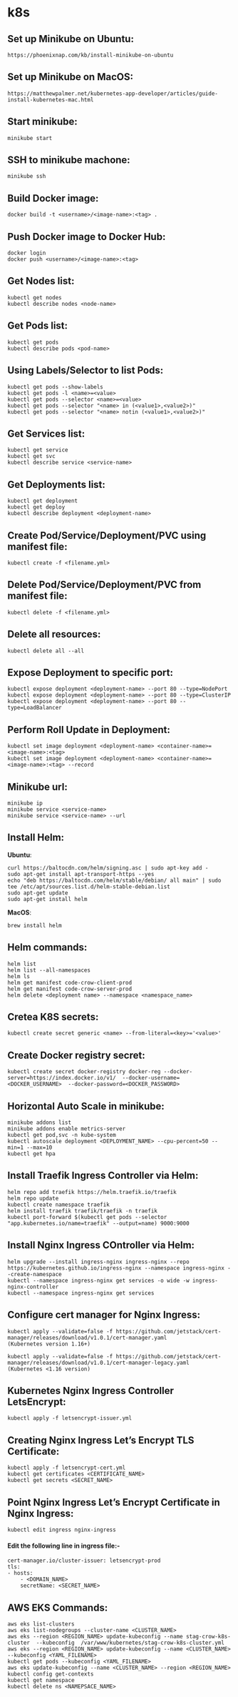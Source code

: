 # k8s

## Set up Minikube on Ubuntu:
    https://phoenixnap.com/kb/install-minikube-on-ubuntu

## Set up Minikube on MacOS:
    https://matthewpalmer.net/kubernetes-app-developer/articles/guide-install-kubernetes-mac.html

## Start minikube:
    minikube start

## SSH to minikube machone:
    minikube ssh

## Build Docker image:
    docker build -t <username>/<image-name>:<tag> .

## Push Docker image to Docker Hub:
    docker login
    docker push <username>/<image-name>:<tag>

## Get Nodes list:
    kubectl get nodes
    kubectl describe nodes <node-name>

## Get Pods list:
    kubectl get pods
    kubectl describe pods <pod-name>

## Using Labels/Selector to list Pods:
    kubectl get pods --show-labels
    kubectl get pods -l <name>=<value>
    kubectl get pods --selector <name>=<value>
    kubectl get pods --selector "<name> in (<value1>,<value2>)"
    kubectl get pods --selector "<name> notin (<value1>,<value2>)"

## Get Services list:
    kubectl get service
    kubectl get svc
    kubectl describe service <service-name>

## Get Deployments list:
    kubectl get deployment
    kubectl get deploy
    kubectl describe deployment <deployment-name>

## Create Pod/Service/Deployment/PVC using manifest file:
    kubectl create -f <filename.yml>

## Delete Pod/Service/Deployment/PVC from manifest file:
    kubectl delete -f <filename.yml>

## Delete all resources:
    kubectl delete all --all

## Expose Deployment to specific port:
    kubectl expose deployment <deployment-name> --port 80 --type=NodePort
    kubectl expose deployment <deployment-name> --port 80 --type=ClusterIP
    kubectl expose deployment <deployment-name> --port 80 --type=LoadBalancer

## Perform Roll Update in Deployment:
    kubectl set image deployment <deployment-name> <container-name>=<image-name>:<tag>
    kubectl set image deployment <deployment-name> <container-name>=<image-name>:<tag> --record

## Minikube url:
    minikube ip
    minikube service <service-name>
    minikube service <service-name> --url

## Install Helm:
**Ubuntu**:

    curl https://baltocdn.com/helm/signing.asc | sudo apt-key add -
    sudo apt-get install apt-transport-https --yes
    echo "deb https://baltocdn.com/helm/stable/debian/ all main" | sudo tee /etc/apt/sources.list.d/helm-stable-debian.list
    sudo apt-get update
    sudo apt-get install helm

**MacOS**:

    brew install helm

## Helm commands:
    helm list
    helm list --all-namespaces
    helm ls
    helm get manifest code-crow-client-prod
    helm get manifest code-crow-server-prod
    helm delete <deployment name> --namespace <namespace_name>

## Cretea K8S secrets:
    kubectl create secret generic <name> --from-literal=<key>='<value>'

## Create Docker registry secret:
    kubectl create secret docker-registry docker-reg --docker-server=https://index.docker.io/v1/  --docker-username=<DOCKER_USERNAME>  --docker-password=<DOCKER_PASSWORD>

## Horizontal Auto Scale in minikube:
    minikube addons list
    minikube addons enable metrics-server
    kubectl get pod,svc -n kube-system
    kubectl autoscale deployment <DEPLOYMENT_NAME> --cpu-percent=50 --min=1 --max=10
    kubectl get hpa

## Install Traefik Ingress Controller via Helm:
    helm repo add traefik https://helm.traefik.io/traefik
    helm repo update
    kubectl create namespace traefik
    helm install traefik traefik/traefik -n traefik
    kubectl port-forward $(kubectl get pods --selector "app.kubernetes.io/name=traefik" --output=name) 9000:9000

## Install Nginx Ingress COntroller via Helm:
    helm upgrade --install ingress-nginx ingress-nginx --repo https://kubernetes.github.io/ingress-nginx --namespace ingress-nginx --create-namespace
    kubectl --namespace ingress-nginx get services -o wide -w ingress-nginx-controller
    kubectl --namespace ingress-nginx get services

## Configure cert manager for Nginx Ingress:
    kubectl apply --validate=false -f https://github.com/jetstack/cert-manager/releases/download/v1.0.1/cert-manager.yaml             (Kubernetes version 1.16+)

    kubectl apply --validate=false -f https://github.com/jetstack/cert-manager/releases/download/v1.0.1/cert-manager-legacy.yaml      (Kubernetes <1.16 version)

## Kubernetes Nginx Ingress Controller LetsEncrypt:
    kubectl apply -f letsencrypt-issuer.yml

## Creating Nginx Ingress Let’s Encrypt TLS Certificate:
    kubectl apply -f letsencrypt-cert.yml
    kubectl get certificates <CERTIFICATE_NAME>
    kubectl get secrets <SECRET_NAME>

## Point Nginx Ingress Let’s Encrypt Certificate in Nginx Ingress:
    kubectl edit ingress nginx-ingress

#### Edit the following line in ingress file:-

    cert-manager.io/cluster-issuer: letsencrypt-prod
    tls:
    - hosts:
        - <DOMAIN_NAME>
        secretName: <SECRET_NAME>

## AWS EKS Commands:
    aws eks list-clusters
    aws eks list-nodegroups --cluster-name <CLUSTER_NAME>
    aws eks --region <REGION_NAME> update-kubeconfig --name stag-crow-k8s-cluster  --kubeconfig  /var/www/kubernetes/stag-crow-k8s-cluster.yml 
    aws eks --region <REGION_NAME> update-kubeconfig --name <CLUSTER_NAME>  --kubeconfig <YAML_FILENAME>
    kubectl get pods --kubeconfig <YAML_FILENAME>
    aws eks update-kubeconfig --name <CLUSTER_NAME> --region <REGION_NAME>
    kubectl config get-contexts
    kubectl get namespace
    kubectl delete ns <NAMEPSACE_NAME>
